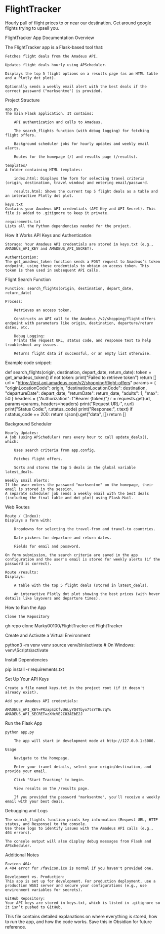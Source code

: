 # FlightTracker
Hourly pull of flight prices to or near our destination. Get around google flights trying to upsell you. 


FlightTracker App Documentation
Overview

The FlightTracker app is a Flask-based tool that:

    Fetches flight deals from the Amadeus API.

    Updates flight deals hourly using APScheduler.

    Displays the top 5 flight options on a results page (as an HTML table and a Plotly dot plot).

    Optionally sends a weekly email alert with the best deals if the correct password ("marksentme") is provided.

Project Structure

    app.py
    The main Flask application. It contains:

        API authentication and calls to Amadeus.

        The search_flights function (with debug logging) for fetching flight offers.

        Background scheduler jobs for hourly updates and weekly email alerts.

        Routes for the homepage (/) and results page (/results).

    templates/
    A folder containing HTML templates:

        index.html: Displays the form for selecting travel criteria (origin, destination, travel window) and entering email/password.

        results.html: Shows the current top 5 flight deals as a table and an interactive Plotly dot plot.

    keys.txt
    Contains your Amadeus API credentials (API Key and API Secret). This file is added to .gitignore to keep it private.

    requirements.txt
    Lists all the Python dependencies needed for the project.

How It Works
API Keys and Authentication

    Storage: Your Amadeus API credentials are stored in keys.txt (e.g., AMADEUS_API_KEY and AMADEUS_API_SECRET).

    Authentication:
    The get_amadeus_token function sends a POST request to Amadeus’s token endpoint, using these credentials to obtain an access token. This token is then used in subsequent API calls.

Flight Search Function

    Function: search_flights(origin, destination, depart_date, return_date)

    Process:

        Retrieves an access token.

        Constructs an API call to the Amadeus /v2/shopping/flight-offers endpoint with parameters like origin, destination, departure/return dates, etc.

        Debug Logging:
        Prints the request URL, status code, and response text to help troubleshoot any issues.

        Returns flight data if successful, or an empty list otherwise.

Example code snippet:

def search_flights(origin, destination, depart_date, return_date):
    token = get_amadeus_token()
    if not token:
        print("Failed to retrieve token")
        return []
    url = "https://test.api.amadeus.com/v2/shopping/flight-offers"
    params = {
        "originLocationCode": origin,
        "destinationLocationCode": destination,
        "departureDate": depart_date,
        "returnDate": return_date,
        "adults": 1,
        "max": 50
    }
    headers = {"Authorization": f"Bearer {token}"}
    r = requests.get(url, params=params, headers=headers)
    print("Request URL:", r.url)
    print("Status Code:", r.status_code)
    print("Response:", r.text)
    if r.status_code == 200:
        return r.json().get("data", [])
    return []

Background Scheduler

    Hourly Updates:
    A job (using APScheduler) runs every hour to call update_deals(), which:

        Uses search criteria from app.config.

        Fetches flight offers.

        Sorts and stores the top 5 deals in the global variable latest_deals.

    Weekly Email Alerts:
    If the user enters the password "marksentme" on the homepage, their email is stored in the session.
    A separate scheduler job sends a weekly email with the best deals (including the final table and dot plot) using Flask-Mail.

Web Routes

    Route / (Index):
    Displays a form with:

        Dropdowns for selecting the travel-from and travel-to countries.

        Date pickers for departure and return dates.

        Fields for email and password.

    On form submission, the search criteria are saved in the app configuration and the user's email is stored for weekly alerts (if the password is correct).

    Route /results:
    Displays:

        A table with the top 5 flight deals (stored in latest_deals).

        An interactive Plotly dot plot showing the best prices (with hover details like layovers and departure times).

How to Run the App

    Clone the Repository

gh repo clone Marky00100/FlightTracker
cd FlightTracker

Create and Activate a Virtual Environment

python3 -m venv venv
source venv/bin/activate   # On Windows: venv\Scripts\activate

Install Dependencies

pip install -r requirements.txt

Set Up Your API Keys

    Create a file named keys.txt in the project root (if it doesn't already exist).

    Add your Amadeus API credentials:

    AMADEUS_API_KEY=PRzapSzCfvU6LyYQ4Tbyo7tsYTBu7qYu
    AMADEUS_API_SECRET=zXHcVE2C03AEbE2J

Run the Flask App

    python app.py

        The app will start in development mode at http://127.0.0.1:5000.

    Usage

        Navigate to the homepage.

        Enter your travel details, select your origin/destination, and provide your email.

        Click "Start Tracking" to begin.

        View results on the /results page.

        If you provided the password "marksentme", you'll receive a weekly email with your best deals.

Debugging and Logs

    The search_flights function prints key information (Request URL, HTTP status, and Response) to the console.
    Use these logs to identify issues with the Amadeus API calls (e.g., 404 errors).

    The console output will also display debug messages from Flask and APScheduler.

Additional Notes

    Favicon 404:
    A 404 error for /favicon.ico is normal if you haven't provided one.

    Development vs. Production:
    This app is set up for development. For production deployment, use a production WSGI server and secure your configurations (e.g., use environment variables for secrets).

    GitHub Repository:
    Your API keys are stored in keys.txt, which is listed in .gitignore so it isn’t pushed to GitHub.

This file contains detailed explanations on where everything is stored, how to run the app, and how the code works. Save this in Obsidian for future reference.
